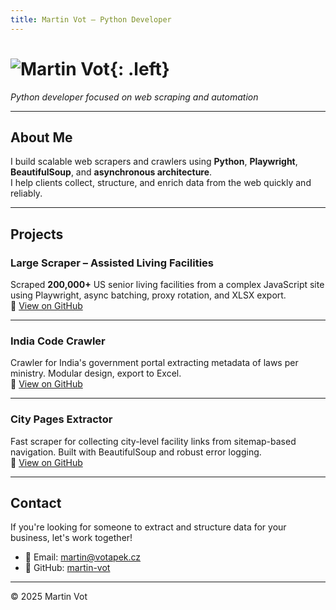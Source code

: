 ```yaml
---
title: Martin Vot – Python Developer
---
```


# ![Martin Vot](assets/profile.jpg){: .left}

*Python developer focused on web scraping and automation*

---

## About Me

I build scalable web scrapers and crawlers using **Python**, **Playwright**, **BeautifulSoup**, and **asynchronous architecture**.  
I help clients collect, structure, and enrich data from the web quickly and reliably.

---

## Projects

### **Large Scraper – Assisted Living Facilities**
Scraped **200,000+** US senior living facilities from a complex JavaScript site using Playwright, async batching, proxy rotation, and XLSX export.  
🔗 [View on GitHub](https://github.com/martin-vot/large-scraper)

---

### **India Code Crawler**
Crawler for India's government portal extracting metadata of laws per ministry. Modular design, export to Excel.  
🔗 [View on GitHub](https://github.com/martin-vot/india-code-crawler)

---

### **City Pages Extractor**
Fast scraper for collecting city-level facility links from sitemap-based navigation. Built with BeautifulSoup and robust error logging.  
🔗 [View on GitHub](https://github.com/martin-vot/...)

---

## Contact

If you're looking for someone to extract and structure data for your business, let's work together!

- 📧 Email: [martin@votapek.cz](mailto:martin@votapek.cz)  
- 🐙 GitHub: [martin-vot](https://github.com/martin-vot)

---

© 2025 Martin Vot
